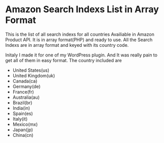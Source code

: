# Amazon Search Indexs List in Array Format
This is the list of all search indexs for all countries Availiable in Amazon Product API. It is in array format(PHP) and ready to use. All the Search Indexs are in array format and keyed with its country code.

Initaly I made it for one of my WordPress plugin. And It was really pain to get all of them in easy format. The country included are

- United States(us)
- United Kingdom(uk)
- Canada(ca)
- Germany(de)
- France(fr)
- Australia(au)
- Brazil(br)
- India(in)
- Spain(es)
- Italy(it)
- Mexico(mx)
- Japan(jp)
- China(cn)
